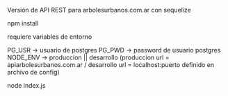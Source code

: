 Versión de API REST para arbolesurbanos.com.ar con sequelize

npm install

requiere variables de entorno

PG_USR -> usuario de postgres
PG_PWD -> password de usuario postgres
NODE_ENV -> produccion || desarrollo (produccion url = apiarbolesurbanos.com.ar / desarrollo url = localhost:puerto definido en archivo de config)

node index.js
